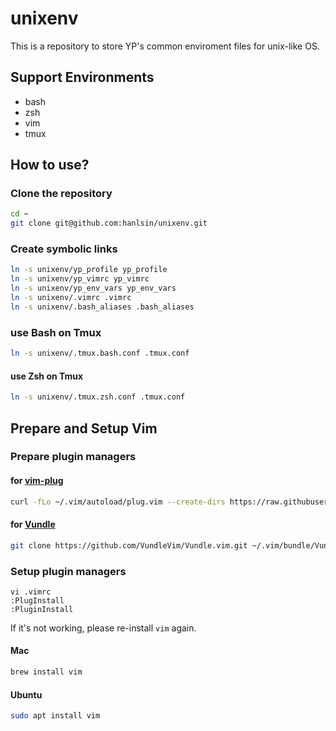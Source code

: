 # unixenv

This is a repository to store YP's common enviroment files for unix-like OS.

## Support Environments

* bash
* zsh
* vim
* tmux

## How to use?

### Clone the repository

```bash
cd ~
git clone git@github.com:hanlsin/unixenv.git
```

### Create symbolic links

```bash
ln -s unixenv/yp_profile yp_profile
ln -s unixenv/yp_vimrc yp_vimrc
ln -s unixenv/yp_env_vars yp_env_vars
ln -s unixenv/.vimrc .vimrc
ln -s unixenv/.bash_aliases .bash_aliases
```

### use  Bash on Tmux

```bash
ln -s unixenv/.tmux.bash.conf .tmux.conf
```

#### use Zsh on Tmux

```bash
ln -s unixenv/.tmux.zsh.conf .tmux.conf
```

## Prepare and Setup Vim

### Prepare plugin managers

#### for [vim-plug](https://github.com/junegunn/vim-plug)

```bash
curl -fLo ~/.vim/autoload/plug.vim --create-dirs https://raw.githubusercontent.com/junegunn/vim-plug/master/plug.vim
```

#### for [Vundle](https://github.com/VundleVim/Vundle.vim)

```bash
git clone https://github.com/VundleVim/Vundle.vim.git ~/.vim/bundle/Vundle.vim
```

### Setup plugin managers

```
vi .vimrc
:PlugInstall
:PluginInstall
```

If it's not working, please re-install `vim` again.

#### Mac

```bash
brew install vim
```

#### Ubuntu

```bash
sudo apt install vim
```

